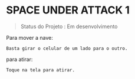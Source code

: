 # SPACE UNDER ATTACK 1

> Status do Projeto : Em desenvolvimento

Para mover a nave:

```
Basta girar o celular de um lado para o outro.
```

para atirar:

```
Toque na tela para atirar.
```
